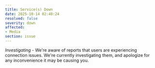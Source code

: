 ```yaml
---
title: Service(s) Down
date: 2025-10-14 02:40:24
resolved: false
severity: down
affected:
- Media
section: issue
---
```


*Investigating* - We're aware of reports that users are experiencing connection issues. We're currently investigating them, and apologize for any inconvenience it may be causing you.
